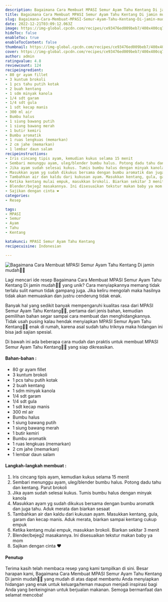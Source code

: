 ```yaml
---
description: Bagaimana Cara Membuat MPASI Semur Ayam Tahu Kentang Di jamin mudah"
title: Bagaimana Cara Membuat MPASI Semur Ayam Tahu Kentang Di jamin mudah
slug: Bagaimana-Cara-Membuat-MPASI-Semur-Ayam-Tahu-Kentang-Di-jamin-mudah
date: 2022-12-21T03:09:12.063Z
image: https://img-global.cpcdn.com/recipes/ce93476ed009beb7/400x400cq70/photo.jpg
hideToc: false
enableToc: true
enableTocContent: false
thumbnail: https://img-global.cpcdn.com/recipes/ce93476ed009beb7/400x400cq70/photo.jpg
cover: https://img-global.cpcdn.com/recipes/ce93476ed009beb7/400x400cq70/photo.jpg
author: admin
ratingvalue: 4.8
reviewcount: 124
recipeingredient:
- 80 gr ayam fillet
- 3 kuntum brokoli
- 1 pcs tahu putih kotak
- 2 buah kentang
- 1 sdm minyak kanola
- 1/4 sdt garam
- 1/4 sdt gula
- 1 sdt kecap manis
- 300 ml air
- Bumbu halus
- 1 siung bawang putih
- 1 siung bawang merah
- 1 butir kemiri
- Bumbu aromatik
- 1 ruas lengkuas (memarkan)
- 2 cm jahe (memarkan)
- 1 lembar daun salam
recipeinstructions:
- Iris cincang tipis ayam, kemudian kukus selama 15 menit
- Sembari menunggu ayam, uleg/blender bumbu halus. Potong dadu tahu dan kentang. Parut brokoli
- Jika ayam sudah selesai kukus. Tumis bumbu halus dengan minyak kanola
- Masukkan ayam yg sudah dikukus bersama dengan bumbu aromatik dan juga tahu. Aduk merata dan biarkan sesaat
- Tambahkan air dan kaldu dari kukusan ayam. Masukkan kentang, gula, garam dan kecap manis. Aduk merata, biarkan sampai kentang cukup empuk
- Ketika kentang mulai empuk, masukkan brokoli. Biarkan sekitar 3 menit
- Blender/bejeg2 masakannya. Ini disesuaikan tekstur makan baby ya mom
- Sajikan dengan cinta ❤
categories:
- Resep

tags:
- MPASI
- Semur
- Ayam
- Tahu
- Kentang

katakunci: MPASI Semur Ayam Tahu Kentang
recipecuisine: Indonesian

---
```


![Bagaimana Cara Membuat MPASI Semur Ayam Tahu Kentang Di jamin mudah👩‍🍳](https://img-global.cpcdn.com/recipes/ce93476ed009beb7/400x400cq70/photo.jpg)

Lagi mencari ide resep Bagaimana Cara Membuat MPASI Semur Ayam Tahu Kentang Di jamin mudah👩‍🍳 yang unik? Cara menyiapkannya memang tidak terlalu sulit namun tidak gampang juga. Jika keliru mengolah maka hasilnya tidak akan memuaskan dan justru cenderung tidak enak.

Banyak hal yang sedikit banyak mempengaruhi kualitas rasa dari MPASI Semur Ayam Tahu Kentang👩‍🍳, pertama dari jenis bahan, kemudian pemilihan bahan segar sampai cara membuat dan menghidangkannya. Tidak usah pusing kalau hendak menyiapkan MPASI Semur Ayam Tahu Kentang👩‍🍳 enak di rumah, karena asal sudah tahu triknya maka hidangan ini bisa jadi sajian spesial.

Di bawah ini ada beberapa cara mudah dan praktis untuk membuat MPASI Semur Ayam Tahu Kentang👩‍🍳 yang siap dikreasikan.

<!--inarticleads1-->

#### Bahan-bahan :

- 80 gr ayam fillet
- 3 kuntum brokoli
- 1 pcs tahu putih kotak
- 2 buah kentang
- 1 sdm minyak kanola
- 1/4 sdt garam
- 1/4 sdt gula
- 1 sdt kecap manis
- 300 ml air
- Bumbu halus
- 1 siung bawang putih
- 1 siung bawang merah
- 1 butir kemiri
- Bumbu aromatik
- 1 ruas lengkuas (memarkan)
- 2 cm jahe (memarkan)
- 1 lembar daun salam

<!--inarticleads2-->

#### Langkah-langkah membuat :

1. Iris cincang tipis ayam, kemudian kukus selama 15 menit
1. Sembari menunggu ayam, uleg/blender bumbu halus. Potong dadu tahu dan kentang. Parut brokoli
1. Jika ayam sudah selesai kukus. Tumis bumbu halus dengan minyak kanola
1. Masukkan ayam yg sudah dikukus bersama dengan bumbu aromatik dan juga tahu. Aduk merata dan biarkan sesaat
1. Tambahkan air dan kaldu dari kukusan ayam. Masukkan kentang, gula, garam dan kecap manis. Aduk merata, biarkan sampai kentang cukup empuk
1. Ketika kentang mulai empuk, masukkan brokoli. Biarkan sekitar 3 menit
1. Blender/bejeg2 masakannya. Ini disesuaikan tekstur makan baby ya mom
1. Sajikan dengan cinta ❤

#### Penutup

Terima kasih telah membaca resep yang kami tampilkan di sini. Besar harapan kami, Bagaimana Cara Membuat MPASI Semur Ayam Tahu Kentang Di jamin mudah👩‍🍳 yang mudah di atas dapat membantu Anda menyiapkan hidangan yang enak untuk keluarga/teman maupun menjadi inspirasi bagi Anda yang berkeinginan untuk berjualan makanan. Semoga bermanfaat dan selamat mencoba!